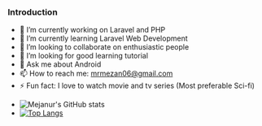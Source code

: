 ### Introduction

<!--
**mrmezan06/mrmezan06** is a ✨ _special_ ✨ repository because its `README.md` (this file) appears on your GitHub profile.

Here are some ideas to get you started:
-->

- 🔭 I’m currently working on Laravel and PHP
- 🌱 I’m currently learning Laravel Web Development
- 👯 I’m looking to collaborate on enthusiastic people
- 🤔 I’m looking for good learning tutorial 
- 💬 Ask me about Android
- 📫 How to reach me: mrmezan06@gmail.com
- ⚡ Fun fact: I love to watch movie and tv series (Most preferable Sci-fi)
<!-- - ![[Mejanur's GitHub stats](https://github-readme-stats.vercel.app/api?username=mrmezan06&count_private=true&show_icons=true&theme=radical) -->
- ![Mejanur's GitHub stats](https://github-readme-stats.vercel.app/api?username=mrmezan06&count_private=true&theme=dracula&show_icons=true&title_color=FF4949&icon_color=FF8D29&border_radius=14.9&border_color=FFCD38&include_all_commits=true&custom_title=Stats+of+Mejanur+Rahman)
- [![Top Langs](https://github-readme-stats.vercel.app/api/top-langs/?username=mrmezan06&langs_count=15&layout=compact&card_width=450&border_radius=14.9)](https://github.com/anuraghazra/github-readme-stats)


